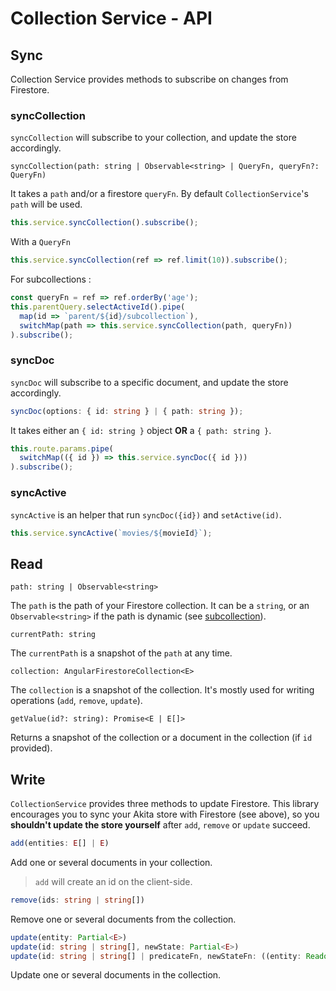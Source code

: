 # Collection Service - API

## Sync
Collection Service provides methods to subscribe on changes from Firestore.

### syncCollection
`syncCollection` will subscribe to your collection, and update the store accordingly.
```
syncCollection(path: string | Observable<string> | QueryFn, queryFn?: QueryFn)
```

It takes a `path` and/or a firestore `queryFn`. By default  `CollectionService`'s `path` will be used.

```typescript
this.service.syncCollection().subscribe();
```

With a `QueryFn`
```typescript
this.service.syncCollection(ref => ref.limit(10)).subscribe();
```

For subcollections : 
```typescript
const queryFn = ref => ref.orderBy('age');
this.parentQuery.selectActiveId().pipe(
  map(id => `parent/${id}/subcollection`),
  switchMap(path => this.service.syncCollection(path, queryFn))
).subscribe();
```

### syncDoc
`syncDoc` will subscribe to a specific document, and update the store accordingly.

```typescript
syncDoc(options: { id: string } | { path: string });
```

It takes either an `{ id: string }` object **OR** a `{ path: string }`.

```typescript
this.route.params.pipe(
  switchMap(({ id }) => this.service.syncDoc({ id }))
).subscribe();
```

### syncActive
`syncActive` is an helper that run `syncDoc({id})` and `setActive(id)`. 

```typescript
this.service.syncActive(`movies/${movieId}`);
```

## Read

```
path: string | Observable<string>
```
The `path` is the path of your Firestore collection. It can be a `string`, or an `Observable<string>` if the path is dynamic (see [subcollection](../subcollection/api.md)).

```
currentPath: string
```
The `currentPath` is a snapshot of the `path` at any time.


```
collection: AngularFirestoreCollection<E>
```
The `collection` is a snapshot of the collection. It's mostly used for writing operations (`add`, `remove`, `update`).

```
getValue(id?: string): Promise<E | E[]>
```
Returns a snapshot of the collection or a document in the collection (if `id` provided).


## Write
`CollectionService` provides three methods to update Firestore. This library encourages you to sync your Akita store with Firestore (see above), so you **shouldn't update the store yourself** after `add`, `remove` or `update` succeed.

```typescript
add(entities: E[] | E)
```
Add one or several documents in your collection.
> `add` will create an id on the client-side.


```typescript
remove(ids: string | string[])
```
Remove one or several documents from the collection.


```typescript
update(entity: Partial<E>)
update(id: string | string[], newState: Partial<E>)
update(id: string | string[] | predicateFn, newStateFn: ((entity: Readonly<E>) => Partial<E>))
```
Update one or several documents in the collection.




